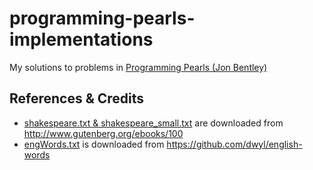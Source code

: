 # programming-pearls-implementations
My solutions to problems in [Programming Pearls (Jon Bentley)](https://www.amazon.com/Programming-Pearls-2nd-Jon-Bentley/dp/0201657880)

## References & Credits
- [shakespeare.txt & shakespeare_small.txt](https://github.com/ihsuy/programming_pearls/blob/master/shakespeare.txt) are downloaded from http://www.gutenberg.org/ebooks/100
- [engWords.txt](https://github.com/ihsuy/programming_pearls/blob/master/engWords.txt) is downloaded from https://github.com/dwyl/english-words
